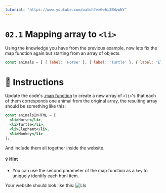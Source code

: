 ```yaml
---
tutorial: "https://www.youtube.com/watch?v=Gw6i3BWzwNY"
---
```


# `02.1` Mapping array to `<li>`

Using the knowledge you have from the previous example, now lets fix the map function again but starting from an array of objects.

```js
const animals = [ { label: 'Horse' }, { label: 'Turtle' }, { label: 'Elephan' }, { label: 'Monkey' } ];
```

# :speech_balloon: Instructions

Update the code's [.map function](https://medium.com/poka-techblog/simplify-your-javascript-use-map-reduce-and-filter-bd02c593cc2d) to create a new array of `<li>`'s that each of them corresponds one animal from the original array, the resulting array should be something like this:

```jsx
const animalsInHTML = [
  <li>Horse</li>,
  <li>Turtle</li>,
  <li>Elephant</li>,
  <li>Monkey</li>
];
```

And include them all together inside the website.

#### :bulb: Hint

- You can use the second parameter of the map function as a `key` to uniquely identify each html item.

Your website should look like this: ![LIs](https://github.com/4GeeksAcademy/react-tutorial-exercises/blob/66b097ba2f1812e3cabcce38566b633edd991638/.learn/assets/02.1-1.png?raw=true)
